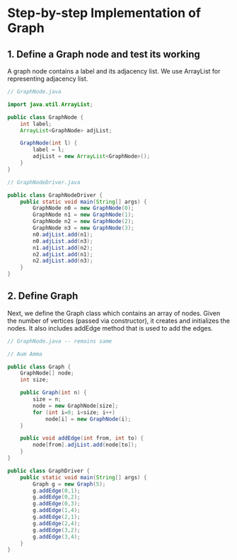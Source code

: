 # Step-by-step Implementation of Graph

## 1. Define a Graph node and test its working

A graph node contains a label and its adjacency list. We use ArrayList for representing adjacency list.

``` java
// GraphNode.java

import java.util.ArrayList;

public class GraphNode {
    int label;
    ArrayList<GraphNode> adjList;

    GraphNode(int l) {
        label = l;
        adjList = new ArrayList<GraphNode>();
    }
}
```

``` java
// GraphNodeDriver.java

public class GraphNodeDriver {
    public static void main(String[] args) {
        GraphNode n0 = new GraphNode(0);
        GraphNode n1 = new GraphNode(1);
        GraphNode n2 = new GraphNode(2);
        GraphNode n3 = new GraphNode(3);
        n0.adjList.add(n1); 
        n0.adjList.add(n3);
        n1.adjList.add(n2);
        n2.adjList.add(n1);
        n2.adjList.add(n3);
    }
}
```

## 2. Define Graph

Next, we define the Graph class which contains an array of nodes. Given the number of vertices (passed via constructor), it creates and initializes the nodes. It also includes addEdge method that is used to add the edges.

``` java
// GraphNode.java -- remains same
```

``` java
// Aum Amma

public class Graph {
    GraphNode[] node;
    int size;

    public Graph(int n) {
        size = n;
        node = new GraphNode[size];
        for (int i=0; i<size; i++)
            node[i] = new GraphNode(i);
    }

    public void addEdge(int from, int to) {
        node[from].adjList.add(node[to]);
    }
}
```

``` java
public class GraphDriver {
    public static void main(String[] args) {
        Graph g = new Graph(5);
        g.addEdge(0,1);
        g.addEdge(0,2);
        g.addEdge(0,3);
        g.addEdge(1,4);
        g.addEdge(2,1);
        g.addEdge(2,4);
        g.addEdge(3,2);
        g.addEdge(3,4);
    }
}
```
